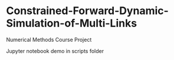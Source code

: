 # Constrained-Forward-Dynamic-Simulation-of-Multi-Links 
Numerical Methods Course Project

Jupyter notebook demo in scripts folder
